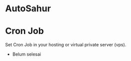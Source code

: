 # AutoSahur

# Cron Job
Set Cron Job in your hosting or virtual private server (vps).

* Belum selesai
